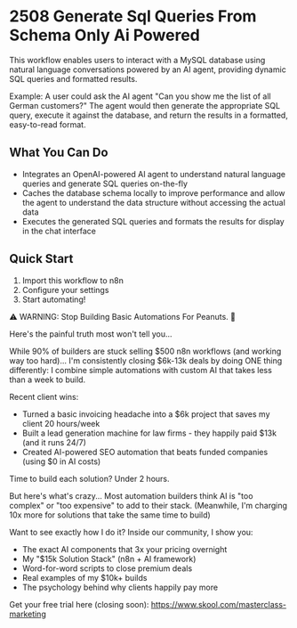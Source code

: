 # 2508 Generate Sql Queries From Schema Only Ai Powered

This workflow enables users to interact with a MySQL database using natural language conversations powered by an AI agent, providing dynamic SQL queries and formatted results.

Example: A user could ask the AI agent "Can you show me the list of all German customers?" The agent would then generate the appropriate SQL query, execute it against the database, and return the results in a formatted, easy-to-read format.

## What You Can Do
- Integrates an OpenAI-powered AI agent to understand natural language queries and generate SQL queries on-the-fly
- Caches the database schema locally to improve performance and allow the agent to understand the data structure without accessing the actual data
- Executes the generated SQL queries and formats the results for display in the chat interface

## Quick Start
1. Import this workflow to n8n
2. Configure your settings
3. Start automating!

⚠️ WARNING: Stop Building Basic Automations For Peanuts. 🚫

Here's the painful truth most won't tell you...

While 90% of builders are stuck selling $500 n8n workflows (and working way too hard)...
I'm consistently closing $6k-13k deals by doing ONE thing differently:
I combine simple automations with custom AI that takes less than a week to build.

Recent client wins:
* Turned a basic invoicing headache into a $6k project that saves my client 20 hours/week
* Built a lead generation machine for law firms - they happily paid $13k (and it runs 24/7)
* Created AI-powered SEO automation that beats funded companies (using $0 in AI costs)

Time to build each solution? Under 2 hours.

But here's what's crazy...
Most automation builders think AI is "too complex" or "too expensive" to add to their stack.
(Meanwhile, I'm charging 10x more for solutions that take the same time to build)

Want to see exactly how I do it?
Inside our community, I show you:
* The exact AI components that 3x your pricing overnight
* My "$15k Solution Stack" (n8n + AI framework)
* Word-for-word scripts to close premium deals
* Real examples of my $10k+ builds
* The psychology behind why clients happily pay more

Get your free trial here (closing soon): https://www.skool.com/masterclass-marketing
